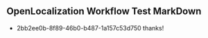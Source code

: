 ## OpenLocalization Workflow Test MarkDown
* 2bb2ee0b-8f89-46b0-b487-1a157c53d750 thanks!

<!--HONumber=Feb17_HO2-->


